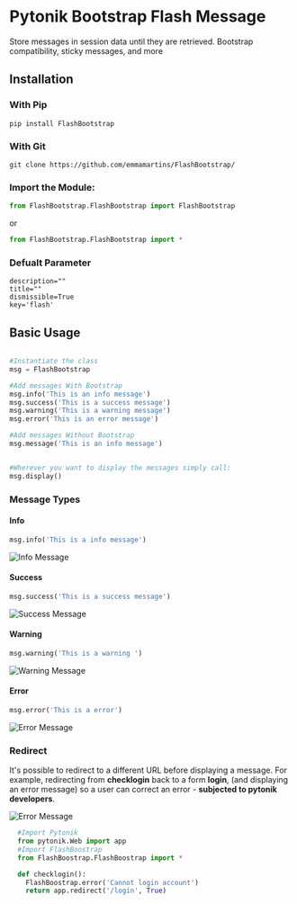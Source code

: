 # Pytonik Bootstrap Flash Message

Store messages in session data until they are retrieved. Bootstrap compatibility, sticky messages, and more

## Installation

### With Pip

````
pip install FlashBootstrap
````

### With Git
````
git clone https://github.com/emmamartins/FlashBootstrap/
````

### Import the Module:

````python
from FlashBootstrap.FlashBootstrap import FlashBootstrap
````
or

````python
from FlashBootstrap.FlashBootstrap import *
````

### Defualt Parameter 

````
description=""
title=""
dismissible=True
key='flash' 

````

## Basic Usage

````python

#Instantiate the class
msg = FlashBootstrap

#Add messages With Bootstrap
msg.info('This is an info message')
msg.success('This is a success message')
msg.warning('This is a warning message')
msg.error('This is an error message')

#Add messages Without Bootstrap
msg.message('This is an info message')


#Wherever you want to display the messages simply call:
msg.display()
````

### Message Types

#### Info
````python
msg.info('This is a info message')
````

![Info Message](https://pytonik.com/public/assets/home/img/info.png)

#### Success
````python
msg.success('This is a success message')
````
![Success Message](https://pytonik.com/public/assets/home/img/success.png)


#### Warning
````python
msg.warning('This is a warning ')
````
![Warning Message](https://pytonik.com/public/assets/home/img/warning.png)

#### Error
````python
msg.error('This is a error')
````
![Error Message](https://pytonik.com/public/assets/home/img/error.png)

### Redirect

It's possible to redirect to a different URL before displaying a message. For example, redirecting from **checklogin** back to a form **login**, (and displaying an error message) so a user can correct an error - **subjected to pytonik developers**.

![Error Message](https://pytonik.com/public/assets/home/img/Flashbootstrap.gif)


````python 
  #Import Pytonik
  from pytonik.Web import app
  #Import FlashBoostrap
  from FlashBoostrap.FlashBoostrap import *

  def checklogin():
    FlashBoostrap.error('Cannot login account')
    return app.redirect('/login', True)
  
````

